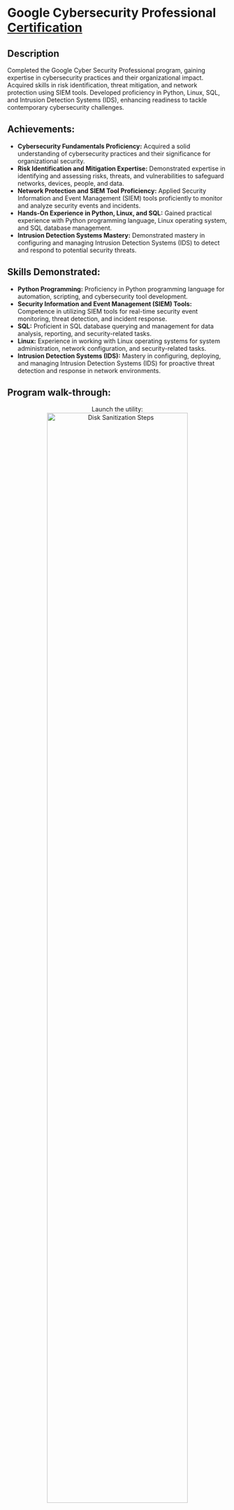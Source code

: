<h1>Google Cybersecurity Professional <a href="https://coursera.org/share/33e8a1903deedeb27b4425fc980df449">Certification</a> </h1>

<h2>Description</h2>

Completed the Google Cyber Security Professional program, gaining expertise in cybersecurity practices and their organizational impact. Acquired skills in risk identification, threat mitigation, and network protection using SIEM tools. Developed proficiency in Python, Linux, SQL, and Intrusion Detection Systems (IDS), enhancing readiness to tackle contemporary cybersecurity challenges.



<h2>Achievements:</h2>

- **Cybersecurity Fundamentals Proficiency:** Acquired a solid understanding of cybersecurity practices and their significance for organizational security.
- **Risk Identification and Mitigation Expertise:** Demonstrated expertise in identifying and assessing risks, threats, and vulnerabilities to safeguard networks, devices, people, and data.
- **Network Protection and SIEM Tool Proficiency:** Applied Security Information and Event Management (SIEM) tools proficiently to monitor and analyze security events and incidents.
- **Hands-On Experience in Python, Linux, and SQL:** Gained practical experience with Python programming language, Linux operating system, and SQL database management.
- **Intrusion Detection Systems Mastery:**  Demonstrated mastery in configuring and managing Intrusion Detection Systems (IDS) to detect and respond to potential security threats.

<h2>Skills Demonstrated: </h2>

- **Python Programming:** Proficiency in Python programming language for automation, scripting, and cybersecurity tool development.
- **Security Information and Event Management (SIEM) Tools:** Competence in utilizing SIEM tools for real-time security event monitoring, threat detection, and incident response.
- **SQL:** Proficient in SQL database querying and management for data analysis, reporting, and security-related tasks.
- **Linux:** Experience in working with Linux operating systems for system administration, network configuration, and security-related tasks.
- **Intrusion Detection Systems (IDS):**  Mastery in configuring, deploying, and managing Intrusion Detection Systems (IDS) for proactive threat detection and response in network environments.
  
<h2>Program walk-through:</h2>

<p align="center">
Launch the utility: <br/>
<img src="https://i.imgur.com/62TgaWL.png" height="80%" width="80%" alt="Disk Sanitization Steps"/>
<br />
<br />
Select the disk:  <br/>
<img src="https://i.imgur.com/tcTyMUE.png" height="80%" width="80%" alt="Disk Sanitization Steps"/>
<br />
<br />
Enter the number of passes: <br/>
<img src="https://i.imgur.com/nCIbXbg.png" height="80%" width="80%" alt="Disk Sanitization Steps"/>
<br />
<br />
Confirm your selection:  <br/>
<img src="https://i.imgur.com/cdFHBiU.png" height="80%" width="80%" alt="Disk Sanitization Steps"/>
<br />
<br />
Wait for process to complete (may take some time):  <br/>
<img src="https://i.imgur.com/JL945Ga.png" height="80%" width="80%" alt="Disk Sanitization Steps"/>
<br />
<br />
Sanitization complete:  <br/>
<img src="https://i.imgur.com/K71yaM2.png" height="80%" width="80%" alt="Disk Sanitization Steps"/>
<br />
<br />
Observe the wiped disk:  <br/>
<img src="https://i.imgur.com/AeZkvFQ.png" height="80%" width="80%" alt="Disk Sanitization Steps"/>
</p>

<!--
 ```diff
- text in red
+ text in green
! text in orange
# text in gray
@@ text in purple (and bold)@@
```
--!>
